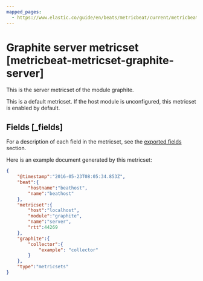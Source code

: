 ```yaml
---
mapped_pages:
  - https://www.elastic.co/guide/en/beats/metricbeat/current/metricbeat-metricset-graphite-server.html
---
```


<!-- This file is generated! See scripts/docs_collector.py -->

# Graphite server metricset [metricbeat-metricset-graphite-server]

This is the server metricset of the module graphite.

This is a default metricset. If the host module is unconfigured, this metricset is enabled by default.

## Fields [_fields]

For a description of each field in the metricset, see the [exported fields](/reference/metricbeat/exported-fields-graphite.md) section.

Here is an example document generated by this metricset:

```json
{
    "@timestamp":"2016-05-23T08:05:34.853Z",
    "beat":{
        "hostname":"beathost",
        "name":"beathost"
    },
    "metricset":{
        "host":"localhost",
        "module":"graphite",
        "name":"server",
        "rtt":44269
    },
    "graphite":{
        "collector":{
            "example": "collector"
        }
    },
    "type":"metricsets"
}
```
